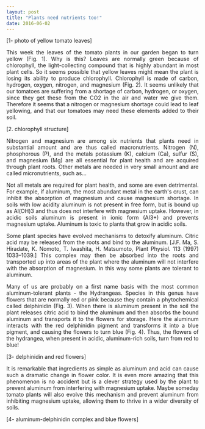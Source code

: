 ```yaml
---
layout: post
title: "Plants need nutrients too!"
date: 2016-06-02
---
```


[1- photo of yellow tomato leaves]

<p align="justify"> This week the leaves of the tomato plants in our garden began to turn yellow (Fig. 1). Why is this? Leaves are normally green because of chlorophyll, the light-collecting compound that is highly abundant in most plant cells. So it seems possible that yellow leaves might mean the plant is losing its ability to produce chlorophyll. Chlorophyll is made of carbon, hydrogen, oxygen, nitrogen, and magnesium (Fig. 2). It seems unlikely that our tomatoes are suffering from a shortage of carbon, hydrogen, or oxygen, since they get these from the CO2 in the air and water we give them. Therefore it seems that a nitrogen or magnesium shortage could lead to leaf yellowing, and that our tomatoes may need these elements added to their soil. </p>

[2. chlorophyll structure]

<p align="justify"> Nitrogen and magnesium are among six nutrients that plants need in substantial amount and are thus called macronutrients. Nitrogen (N), phosphorous (P), and the metals potassium (K), calcium (Ca), sulfur (S), and magnesium (Mg) are all essential for plant health and are acquired through plant roots. Other metals are needed in very small amount and are called micronutrients, such as... </p>

<p align="justify">Not all metals are required for plant health, and some are even detrimental. For example, if aluminum, the most abundant metal in the earth's crust, can inhibit the absorption of magnesium and cause magnesium shortage. In soils with low acidity aluminum is not present in free form, but is bound up as Al(OH)3 and thus does not interfere with magnesium uptake. However, in acidic soils aluminum is present in ionic form (Al3+) and prevents magnesium uptake. Aluminum is toxic to plants that grow in acidic soils.</p>

<p align="justify"> Some plant species have evolved mechanisms to detoxify aluminum. Citric acid may be released from the roots and bind to the aluminum. [J.F. Ma, S. Hiradate, K. Nomoto, T. Iwashita, H. Matsumoto, Plant Physiol. 113 (1997) 1033–1039.] This complex may then be absorbed into the roots and transported up into areas of the plant where the aluminum will not interfere with the absorption of magnesium. In this way some plants are tolerant to aluminum.</p>

<p align="justify">Many of us are probably on a first name basis with the most common aluminum-tolerant plants - the Hydrangeas. Species in this genus have flowers that are normally red or pink because they contain a phytochemical called delphinidin (Fig. 3). When there is aluminum present in the soil the plant releases citric acid to bind the aluminum and then absorbs the bound aluminum and transports it to the flowers for storage. Here the aluminum interacts with the red delphinidin pigment and transforms it into a blue pigment, and causing the flowers to turn blue (Fig. 4). Thus, the flowers of the hydrangea, when present in acidic, aluminum-rich soils, turn from red to blue! </p>

[3- delphinidin and red flowers]

<p align="justify">It is remarkable that ingredients as simple as aluminum and acid can cause such a dramatic change in flower color. It is even more amazing that this phenomenon is no accident but is a clever strategy used by the plant to prevent aluminum from interfering with magnesium uptake. Maybe someday tomato plants will also evolve this mechanism and prevent aluminum from inhibiting magnesium uptake, allowing them to thrive in a wider diversity of soils.</p>

[4- aluminum-delphinidin complex and blue flowers]
